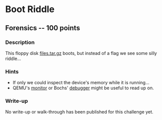 # Boot Riddle

## Forensics -- 100 points

### Description

This floppy disk [files.tar.gz](./files.tar.gz) boots, but instead of a flag we see some silly riddle...

### Hints

* If only we could inspect the device's memory while it is running...
* QEMU's [monitor](https://en.wikibooks.org/wiki/QEMU/Monitor) or Bochs' [debugger](http://bochs.sourceforge.net/doc/docbook/user/internal-debugger.html) might be useful to read up on.


### Write-up

No write-up or walk-through has been published for this challenge yet.


